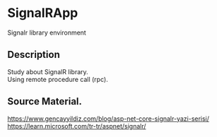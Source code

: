 # SignalRApp
Signalr library environment


## Description

Study about SignalR library. <br>
Using remote procedure call (rpc).<br>



## Source Material.

 https://www.gencayyildiz.com/blog/asp-net-core-signalr-yazi-serisi/
 <br>
https://learn.microsoft.com/tr-tr/aspnet/signalr/

 
